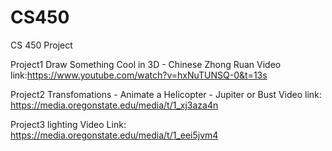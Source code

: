 # CS450
CS 450 Project

Project1 Draw Something Cool in 3D - Chinese Zhong Ruan
Video link:https://www.youtube.com/watch?v=hxNuTUNSQ-0&t=13s

Project2 Transfomations - Animate a Helicopter - Jupiter or Bust
Video link: https://media.oregonstate.edu/media/t/1_xj3aza4n

Project3 lighting
Video Link: https://media.oregonstate.edu/media/t/1_eei5jvm4
